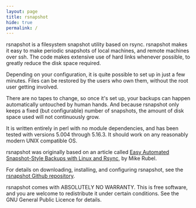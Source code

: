 ```yaml
---
layout: page
title: rsnapshot
hide: true
permalink: /
---
```


rsnapshot is a filesystem snapshot utility based on rsync. rsnapshot makes it easy to make periodic snapshots of local machines, and remote machines over ssh. The code makes extensive use of hard links whenever possible, to greatly reduce the disk space required.

Depending on your configuration, it is quite possible to set up in just a few minutes. Files can be restored by the users who own them, without the root user getting involved.

There are no tapes to change, so once it's set up, your backups can happen automatically untouched by human hands. And because rsnapshot only keeps a fixed (but configurable) number of snapshots, the amount of disk space used will not continuously grow.

It is written entirely in perl with no module dependencies, and has been tested with versions 5.004 through 5.16.3. It should work on any reasonably modern UNIX compatible OS.

rsnapshot was originally based on an article called [Easy Automated Snapshot-Style Backups with Linux and Rsync](http://www.mikerubel.org/computers/rsync_snapshots/), by Mike Rubel.

For details on downloading, installing, and configuring rsnapshot, see the [rsnapshot Github repository](https://github.com/rsnapshot/rsnapshot).

rsnapshot comes with ABSOLUTELY NO WARRANTY.  This is free software, and you are welcome to redistribute it under certain conditions. See the GNU General Public Licence for details.
